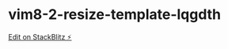 # vim8-2-resize-template-lqgdth

[Edit on StackBlitz ⚡️](https://stackblitz.com/edit/vim8-2-resize-template-lqgdth)